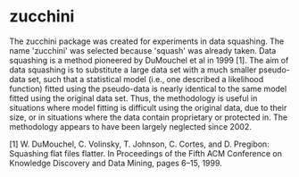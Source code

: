 # zucchini

The zucchini package was created for experiments in data squashing. The name 'zucchini' was selected because 'squash' was already taken. Data squashing is a method pioneered by DuMouchel et al in 1999 [1]. The aim of data squashing is to substitute a large data set with a much smaller pseudo-data set, such that a statistical model (i.e., one described a likelihood function) fitted using the pseudo-data is nearly identical to the same model fitted using the original data set. Thus, the methodology is useful in situations where model fitting is difficult using the original data, due to their size, or in situations where the data contain proprietary or protected in. The methodology appears to have been largely neglected since 2002. 

[1] W. DuMouchel, C. Volinsky, T. Johnson, C. Cortes, and D. Pregibon: Squashing flat files flatter. In Proceedings of the Fifth ACM Conference on Knowledge Discovery and Data Mining, pages 6–15, 1999.
